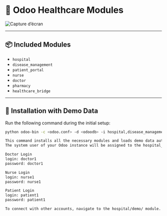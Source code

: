 # 🏥 Odoo Healthcare Modules

![Capture d’écran](https://github.com/user-attachments/assets/539e027d-78c4-4431-b27d-37830ce7be69)

---

## 📦 Included Modules

- `hospital`
- `disease_management`
- `patient_portal`
- `nurse`
- `doctor`
- `pharmacy`
- `healthcare_bridge`

---

## 🚀 Installation with Demo Data

Run the following command during the initial setup:

```bash
python odoo-bin -c <odoo.conf> -d <odoodb> -i hospital,disease_management,patient_portal,nurse,doctor,pharmacy,healthcare_bridge

This command installs all the necessary modules and loads demo data automatically.
The system user of your Odoo instance will be assigned to the hospital_admin group.

Doctor Login
login: doctor1
password: doctor1

Nurse Login
login: nurse1
password: nurse1

Patient Login
login: patient1
password: patient1

To connect with other accounts, navigate to the hospital/demo/ module. You will see the connection information of other users in the demo data.
